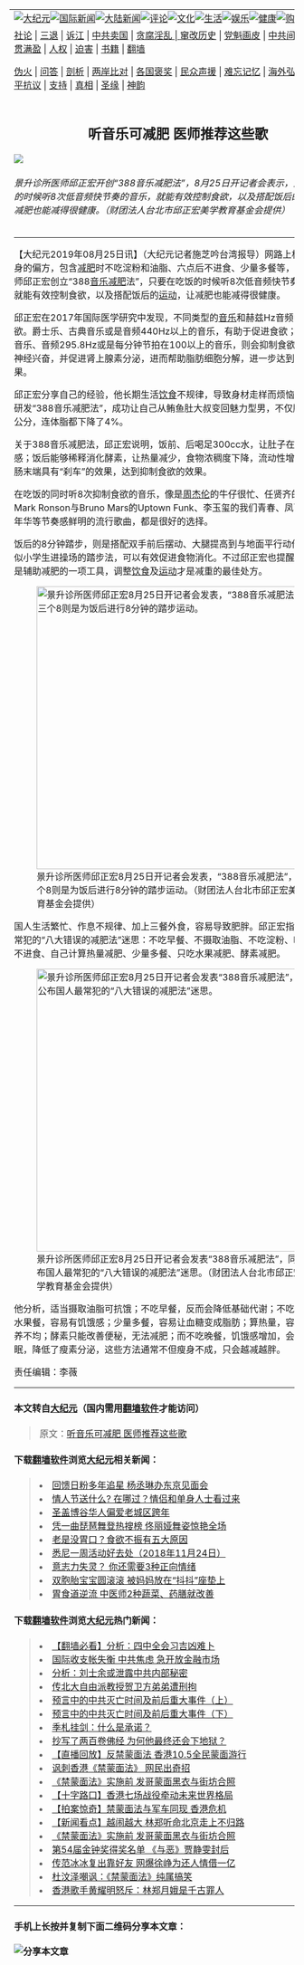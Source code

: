 <a name="1" id="1" target="_blank"></a><span id="1"></span>
<table border="0"><tr><td colspan="2" VALIGN=TOP><a href="https://github.com/clbjqp2826/djy/blob/master/gb/nsc413.md#1"><img src="https://raw.githubusercontent.com/clbjqp2826/www/master/t/djy/1.jpg" title="大纪元"></a><a href="https://github.com/clbjqp2826/djy/blob/master/gb/n24hr.md#1"><img src="https://raw.githubusercontent.com/clbjqp2826/www/master/t/djy/3.jpg" title="国际新闻"></a><a href="https://github.com/clbjqp2826/djy/blob/master/gb/nsc413.md#1"><img src="https://raw.githubusercontent.com/clbjqp2826/www/master/t/djy/4.jpg" title="大陆新闻"></a><a href="https://github.com/clbjqp2826/djy/blob/master/gb/news392.md#1"><img src="https://raw.githubusercontent.com/clbjqp2826/www/master/t/djy/5.jpg" title="评论"></a><a href="https://github.com/clbjqp2826/djy/blob/master/gb/news2007.md#1"><img src="https://raw.githubusercontent.com/clbjqp2826/www/master/t/djy/6.jpg" title="文化"></a><a href="https://github.com/clbjqp2826/djy/blob/master/gb/news2008.md#1"><img src="https://raw.githubusercontent.com/clbjqp2826/www/master/t/djy/7.jpg" title="生活"></a><a href="https://github.com/clbjqp2826/djy/blob/master/gb/ncyule.md#1"><img src="https://raw.githubusercontent.com/clbjqp2826/www/master/t/djy/8.jpg" title="娱乐"></a><a href="https://github.com/clbjqp2826/djy/blob/master/gb/nsc1002.md#1"><img src="https://raw.githubusercontent.com/clbjqp2826/www/master/t/djy/9.jpg" title="健康"><a href="https://www.youlucky.com"><img src="https://raw.githubusercontent.com/clbjqp2826/www/master/t/djy/10.jpg" title="购物"></a><a href="https://www.supportepoch.org/donation?utm_medium=epochtimes&utm_source=referral&utm_campaign=donate_button_djyhomepage"><img src="https://raw.githubusercontent.com/clbjqp2826/www/master/t/djy/12.jpg" title="捐款"></a></td></tr>
<tr><td colspan="2" VALIGN=TOP><a target="_blank" href="https://git.io/fjCRf">社论</a> | <a target="_blank" href="https://github.com/clbjqp2826/djy/blob/master/gb/nf5657.md#1">三退</a> | <a target="_blank" href="https://github.com/clbjqp2826/djy/blob/master/gb/nf6123.md#1">诉江</a> | <a target="_blank" href="https://github.com/clbjqp2826/djy/blob/master/gb/nf1176117.md#1">中共卖国</a> | <a target="_blank" href="https://github.com/clbjqp2826/djy/blob/master/gb/nf5773.md#1">贪腐淫乱 | <a target="_blank" href="https://github.com/clbjqp2826/djy/blob/master/gb/nf1176115.md#1">窜改历史</a> | <a target="_blank" href="https://github.com/clbjqp2826/djy/blob/master/gb/nf1176107.md#1">党魁画皮</a> | <a target="_blank" href="https://github.com/clbjqp2826/djy/blob/master/gb/nf1320400.md#1">中共间谍</a> | <a target="_blank" href="https://github.com/clbjqp2826/djy/blob/master/gb/nf1176114.md#1">破坏传统</a> | <a target="_blank" href="https://github.com/clbjqp2826/djy/blob/master/gb/nf5287.md#1">恶贯满盈</a> | <a target="_blank" href="https://github.com/clbjqp2826/djy/blob/master/gb/ncid278.md#1">人权</a> | <a target="_blank" href="https://github.com/clbjqp2826/djy/blob/master/gb/nf1176111.md#1">迫害</a> | <a target="_blank" href="https://github.com/clbjqp2826/djy/blob/master/gb/nf1235328.md#1">书籍</a> | <a target="_blank" href="https://github.com/clbjqp2826/www/blob/master/README.md?zsrh#1">翻墙</a></p><p><a target="_blank" href="https://github.com/clbjqp2826/djy/blob/master/gb/nf5562.md#1">伪火</a> | <a target="_blank" href="https://github.com/clbjqp2826/djy/blob/master/gb/nf4378.md#1">问答</a> | <a target="_blank" href="https://github.com/clbjqp2826/djy/blob/master/gb/nf5792.md#1">剖析</a> | <a target="_blank" href="https://github.com/clbjqp2826/djy/blob/master/gb/nf5735.md#1">两岸比对</a> | <a target="_blank" href="https://github.com/clbjqp2826/djy/blob/master/gb/nf6119.md#1">各国褒奖</a> | <a target="_blank" href="https://github.com/clbjqp2826/djy/blob/master/gb/nf6120.md#1">民众声援</a> | <a target="_blank" href="https://github.com/clbjqp2826/djy/blob/master/gb/nf1188594.md#1">难忘记忆</a> | <a target="_blank" href="https://github.com/clbjqp2826/djy/blob/master/gb/nf3180.md#1">海外弘传</a> | <a target="_blank" href="https://github.com/clbjqp2826/djy/blob/master/gb/nf5410.md#1">万人上访</a> | <a target="_blank" href="https://github.com/clbjqp2826/ntdtv/blob/master/gb/prog1530_1.md#1">和平抗议</a> | <a target="_blank" href="https://github.com/clbjqp2826/djy/blob/master/gb/nf4386.md#1">支持</a> | <a target="_blank" href="https://github.com/clbjqp2826/djy/blob/master/gb/nf4389.md#1">真相</a> | <a target="_blank" href="https://github.com/clbjqp2826/djy/blob/master/gb/nf5790.md#1">圣缘</a> | <a target="_blank" href="https://github.com/clbjqp2826/djy/blob/master/gb/nf4786.md#1">神韵</a></td></tr>
<tr><td VALIGN=TOP width="626"><h2 align=center>听音乐可减肥 医师推荐这些歌</h2>
<img src="http://i.epochtimes.com/assets/uploads/2019/08/48b4bcff81c16a2da03ba57a3b984a7b-600x400.jpg" />
<h6>景升诊所医师邱正宏开创“388音乐减肥法”，8月25日开记者会表示，只要在吃饭的时候听8次低音频快节奏的音乐，就能有效控制食欲，以及搭配饭后的运动，让减肥也能减得很健康。（财团法人台北市邱正宏美学教育基金会提供）
</h6>
<hr>
<p>【大纪元2019年08月25日讯】（大纪元记者施芝吟台湾报导）网路上相传许多瘦身的偏方，包含<a href="https://github.com/clbjqp2826/djy/blob/master/gb/tag/%E5%87%8F%E8%82%A5.md">减肥</a>时不吃淀粉和油脂、六点后不进食、少量多餐等，景升诊所医师邱正宏创立“388<a href="https://github.com/clbjqp2826/djy/blob/master/gb/tag/%E9%9F%B3%E4%B9%90.md">音乐</a><a href="https://github.com/clbjqp2826/djy/blob/master/gb/tag/%E5%87%8F%E8%82%A5.md">减肥</a>法”，只要在吃饭的时候听8次低音频快节奏的音乐，就能有效控制食欲，以及搭配饭后的<a href="https://github.com/clbjqp2826/djy/blob/master/gb/tag/%E8%BF%90%E5%8A%A8.md">运动</a>，让减肥也能减得很健康。</p>
<p>邱正宏在2017年国际医学研究中发现，不同类型的<a href="https://github.com/clbjqp2826/djy/blob/master/gb/tag/%E9%9F%B3%E4%B9%90.md">音乐</a>和赫兹Hz音频，会影响食欲。爵士乐、古典音乐或是音频440Hz以上的音乐，有助于促进食欲；反之，嘻哈音乐、音频295.8Hz或是每分钟节拍在100以上的音乐，则会抑制食欲，使人交感神经兴奋，并促进肾上腺素分泌，进而帮助脂肪细胞分解，进一步达到减肥的效果。</p>
<p>邱正宏分享自己的经验，他长期生活<a href="https://github.com/clbjqp2826/djy/blob/master/gb/tag/%E9%A5%AE%E9%A3%9F.md">饮食</a>不规律，导致身材走样而烦恼不已，因此研发“388音乐减肥法”，成功让自己从鲔鱼肚大叔变回魅力型男，不仅腰围瘦了3公分，连体脂都下降了4%。</p>
<p>关于388音乐减肥法，邱正宏说明，饭前、后喝足300cc水，让肚子在饭前有饱足感；饭后能够稀释消化酵素，让热量减少，食物浓稠度下降，流动性增加，更使小肠末端具有“刹车”的效果，达到抑制食欲的效果。</p>
<p>在吃饭的同时听8次抑制食欲的音乐，像是<a href="https://github.com/clbjqp2826/djy/blob/master/gb/tag/%E5%91%A8%E6%9D%B0%E4%BC%A6.md">周杰伦</a>的牛仔很忙、任贤齐的再出发、Mark Ronson与Bruno Mars的Uptown Funk、李玉玺的我们青春、凤飞飞的流水年华等节奏感鲜明的流行歌曲，都是很好的选择。</p>
<p>饭后的8分钟踏步，则是搭配双手前后摆动、大腿提高到与地面平行动作，这种类似小学生进操场的踏步法，可以有效促进食物消化。不过邱正宏也提醒，音乐仅仅是辅助减肥的一项工具，调整<a href="https://github.com/clbjqp2826/djy/blob/master/gb/tag/%E9%A5%AE%E9%A3%9F.md">饮食</a>及<a href="https://github.com/clbjqp2826/djy/blob/master/gb/tag/%E8%BF%90%E5%8A%A8.md">运动</a>才是减重的最佳处方。</p>
<figure id="11476066" style="width: 500px" class="wp-caption aligncenter"><img src="http://i.epochtimes.com/assets/uploads/2019/08/72782d6763050ac7233620392ce98cb8-450x600.jpg" alt="景升诊所医师邱正宏8月25日开记者会发表，“388音乐减肥法”，第三个8则是为饭后进行8分钟的踏步运动。" width="500" /><figcaption class="wp-caption-text">景升诊所医师邱正宏8月25日开记者会发表，“388音乐减肥法”，第三个8则是为饭后进行8分钟的踏步运动。（财团法人台北市邱正宏美学教育基金会提供）</figcaption></figure>
<p>国人生活繁忙、作息不规律、加上三餐外食，容易导致肥胖。邱正宏指出，国人最常犯的“八大错误的减肥法”迷思：不吃早餐、不摄取油脂、不吃淀粉、晚上六点后不进食、自己计算热量减肥、少量多餐、只吃水果减肥、酵素减肥。</p>
<figure id="11476067" style="width: 500px" class="wp-caption aligncenter"><img src="http://i.epochtimes.com/assets/uploads/2019/08/063c286e1ce9b1a9ab38101751e3f634-450x338.jpg" alt="景升诊所医师邱正宏8月25日开记者会发表“388音乐减肥法”，同时公布国人最常犯的“八大错误的减肥法”迷思。" width="500" /><figcaption class="wp-caption-text">景升诊所医师邱正宏8月25日开记者会发表“388音乐减肥法”，同时公布国人最常犯的“八大错误的减肥法”迷思。（财团法人台北市邱正宏美学教育基金会提供）</figcaption></figure>
<p>他分析，适当摄取油脂可抗饿；不吃早餐，反而会降低基础代谢；不吃淀粉或只吃水果餐，容易有饥饿感；少量多餐，容易让血糖变成脂肪；算热量，容易算错而营养不均；酵素只能改善便秘，无法减肥；而不吃晚餐，饥饿感增加，会影响到睡眠，降低了瘦素分泌，这些方法通常不但瘦身不成，只会越减越胖。</p>
<p>责任编辑：李薇</p>
<hr>

#### 本文转自<a href="http://www.epochtimes.com">大纪元</a>（国内需用<a href="https://git.io/JesJV">翻墙软件</a>才能访问）
> 原文：<a href="http://www.epochtimes.com/gb/19/8/25/n11476063.htm">听音乐可减肥 医师推荐这些歌</a>
#### 下载<a href="https://git.io/JesJV">翻墙软件</a>浏览<a href="http://www.epochtimes.com">大纪元</a>相关新闻：
> <li><a href="http://www.epochtimes.com/gb/19/4/21/n11202910.htm">回馈日粉多年追星 杨丞琳办东京见面会</a></li>
> <li><a href="http://www.epochtimes.com/gb/19/2/11/n11038475.htm">情人节送什么? 在哪过？情侣和单身人士看过来</a></li>
> <li><a href="http://www.epochtimes.com/gb/19/1/1/n10947119.htm">圣盖博谷华人偏爱老城区跨年</a></li>
> <li><a href="http://www.epochtimes.com/gb/18/12/12/n10906926.htm">凭一曲琵琶舞登热搜榜 佟丽娅舞姿惊艳全场</a></li>
> <li><a href="http://www.epochtimes.com/gb/18/12/8/n10897587.htm">老是没胃口？食欲不振有五大原因</a></li>
> <li><a href="http://www.epochtimes.com/gb/18/11/22/n10867795.htm">悉尼一周活动好去处（2018年11月24日）</a></li>
> <li><a href="http://www.epochtimes.com/gb/18/9/19/n10725410.htm">意志力失灵？ 你还需要3种正向情绪</a></li>
> <li><a href="http://www.epochtimes.com/gb/18/8/17/n10646023.htm">双胞胎宝宝圆滚滚 被妈妈放在“抖抖”座垫上</a></li>
> <li><a href="http://www.epochtimes.com/gb/18/8/16/n10644376.htm">胃食道逆流 中医师2种蔬菜、药膳就改善</a></li>

#### 下载<a href="https://git.io/JesJV">翻墙软件</a>浏览<a href="http://www.epochtimes.com">大纪元</a>热门新闻：
> <li><a href="http://www.epochtimes.com/gb/19/10/7/n11572597.htm">【翻墙必看】分析：四中全会习吉凶难卜</a></li>
> <li><a href="http://www.epochtimes.com/gb/19/10/6/n11572135.htm">国际收支帐失衡 中共焦虑 急开放金融市场</a></li>
> <li><a href="http://www.epochtimes.com/gb/19/10/7/n11573048.htm">分析：刘士余或泄露中共内部秘密</a></li>
> <li><a href="http://www.epochtimes.com/gb/19/10/6/n11572193.htm">传北大自由派教授贺卫方弟弟遭刑拘</a></li>
> <li><a href="http://www.epochtimes.com/gb/19/9/29/n11554582.htm">预言中的中共灭亡时间及前后重大事件（上）</a></li>
> <li><a href="http://www.epochtimes.com/gb/19/9/29/n11554590.htm">预言中的中共灭亡时间及前后重大事件（下）</a></li>
> <li><a href="http://www.epochtimes.com/gb/12/4/28/n3576538.htm">季札挂剑：什么是承诺？</a></li>
> <li><a href="http://www.epochtimes.com/gb/19/10/2/n11563670.htm">抄写了两百卷佛经 为何他最终还会下地狱？</a></li>
> <li><a href="http://www.epochtimes.com/gb/19/10/4/n11568802.htm">【直播回放】反禁蒙面法 香港10.5全民蒙面游行</a></li>
> <li><a href="http://www.epochtimes.com/gb/19/10/5/n11569697.htm">讽刺香港《禁蒙面法》 网民出奇招</a></li>
> <li><a href="http://www.epochtimes.com/gb/19/10/4/n11568579.htm">《禁蒙面法》实施前 发哥蒙面黑衣与街坊合照</a></li>
> <li><a href="http://www.epochtimes.com/gb/19/10/4/n11566523.htm">【十字路口】香港七场战役牵动未来世界格局</a></li>
> <li><a href="http://www.epochtimes.com/gb/19/10/5/n11569414.htm">【拍案惊奇】禁蒙面法与军车同现 香港危机</a></li>
> <li><a href="http://www.epochtimes.com/gb/19/10/7/n11574050.htm">【新闻看点】越闹越大 林郑听命北京走上不归路</a></li>
> <li><a href="http://www.epochtimes.com/gb/19/10/4/n11568579.htm">《禁蒙面法》实施前 发哥蒙面黑衣与街坊合照</a></li>
> <li><a href="http://www.epochtimes.com/gb/19/10/5/n11569838.htm">第54届金钟奖得奖名单 《与恶》贾静雯封后</a></li>
> <li><a href="http://www.epochtimes.com/gb/19/10/4/n11569024.htm">传范冰冰复出靠好友 网爆徐峥为还人情借一亿</a></li>
> <li><a href="http://www.epochtimes.com/gb/19/10/4/n11568774.htm">杜汶泽嘲讽：《禁蒙面法》纯属搞笑</a></li>
> <li><a href="http://www.epochtimes.com/gb/19/10/5/n11570726.htm">香港歌手黄耀明怒斥：林郑月娥是千古罪人</a></li>
<hr>

#### 手机上长按并复制下面二维码分享本文章：<br><br><img src="http://www.hehaibao.com/qr/index.php?m=1&e=L&p=10&t=&d=https://github.com/clbjqp2826/djy/blob/master/gb/19/8/25/n11476063.md%231" title="分享本文章"></td><td VALIGN=TOP><a href="https://github.com/clbjqp2826/djy/blob/master/gb/16/1/21/n4622075.md?dfh#1" target="_blank"><img src="https://raw.githubusercontent.com/clbjqp2826/djy/master/gb/300/wei-f1.jpg" title="中共的伪火骗局"  alt="中共的伪火骗局"></a><br><a href="https://github.com/clbjqp2826/yh/blob/master/README.md?dfh#1" target="_blank"><img src="https://raw.githubusercontent.com/clbjqp2826/djy/master/gb/300/yong-h.jpg" title="永恒的见证"  alt="永恒的见证"></a><br><a href="https://github.com/clbjqp2826/djy/blob/master/gb/13/9/29/n3974789.md?dfh#1" target="_blank"><img src="https://raw.githubusercontent.com/clbjqp2826/djy/master/gb/300/shang-lnz.jpg" title="善良女子被中共投男牢"  alt="善良女子被中共投男牢"></a><br><a href="https://github.com/clbjqp2826/djy/blob/master/gb/16/3/16/n4663449.md?dfh#1" target="_blank"><img src="https://raw.githubusercontent.com/clbjqp2826/djy/master/gb/300/huo-z3.jpg" title="警卫目击活摘器官"  alt="警卫目击活摘器官"></a><br><a href="https://github.com/clbjqp2826/djy/blob/master/gb/16/8/7/n8177641.md?dfh#1" target="_blank"><img src="https://raw.githubusercontent.com/clbjqp2826/djy/master/gb/300/huo-z4.jpg" title="证人描述活摘恐怖"  alt="证人描述活摘恐怖"></a><br><a href="https://github.com/clbjqp2826/djy/blob/master/gb/10/4/19/n2881569.md?dfh#1" target="_blank"><img src="https://raw.githubusercontent.com/clbjqp2826/djy/master/gb/300/huo-z1.jpg" title="揭开活摘器官黑幕"  alt="揭开活摘器官黑幕"></a><br><a href="https://github.com/clbjqp2826/djy/blob/master/gb/10/11/7/n3077476.md?dfh#1" target="_blank"><img src="https://raw.githubusercontent.com/clbjqp2826/djy/master/gb/300/ma-ks.jpg" title="马克思的成魔之路"  alt="马克思的成魔之路"></a><br><a href="https://github.com/clbjqp2826/djy/blob/master/gb/14/6/9/n4173977.md?dfh#1" target="_blank"><img src="https://raw.githubusercontent.com/clbjqp2826/djy/master/gb/300/chang-zs.jpg" title="藏字石 蕴天机"  alt="藏字石 蕴天机"></a><br><a href="https://github.com/clbjqp2826/djy/blob/master/gb/18/5/10/n10381511.md?dfh#1" target="_blank"><img src="https://raw.githubusercontent.com/clbjqp2826/djy/master/gb/300/st1.jpg" title="关注3亿人三退"  alt="关注3亿人三退"></a><br><a href="https://github.com/clbjqp2826/djy/blob/master/gb/18/3/21/n10237682.md?dfh#1" target="_blank"><img src="https://raw.githubusercontent.com/clbjqp2826/djy/master/gb/300/jie-t.jpg" title="解体中共复兴中华"  alt="解体中共复兴中华"></a><br><a href="https://github.com/clbjqp2826/djy/blob/master/gb/9/2/9/n2422991.md?dfh#1" target="_blank"><img src="https://raw.githubusercontent.com/clbjqp2826/djy/master/gb/300/gao-zs.jpg" title="中共迫害良心律师"  alt="中共迫害良心律师"></a><br><a href="https://github.com/clbjqp2826/djy/blob/master/gb/18/12/9/n10900044.md?dfh#1" target="_blank"><img src="https://raw.githubusercontent.com/clbjqp2826/djy/master/gb/300/sj1.jpg" title="303万人举报江泽民"  alt="303万人举报江泽民"></a><br><a href="https://github.com/clbjqp2826/djy/blob/master/gb/18/8/28/n10672014.md?dfh#1" target="_blank"><img src="https://raw.githubusercontent.com/clbjqp2826/djy/master/gb/300/sj2.jpg" title="这些官员为何起诉江泽民"  alt="这些官员为何起诉江泽民"></a><br><a href="https://github.com/clbjqp2826/djy/blob/master/gb/8/12/18/n2367165.md?dfh#1" target="_blank"><img src="https://raw.githubusercontent.com/clbjqp2826/djy/master/gb/300/liangan.jpg" title="海峡两岸的强烈对比"  alt="海峡两岸的强烈对比"></a><br><a href="https://github.com/clbjqp2826/djy/blob/master/gb/15/5/5/n4427238.md?dfh#1" target="_blank"><img src="https://raw.githubusercontent.com/clbjqp2826/djy/master/gb/300/jia-ndzl.jpg" title="加拿大总理的贺信"  alt="加拿大总理的贺信"></a><br><a href="https://github.com/clbjqp2826/djy/blob/master/gb/11/6/17/n3289382.md?dfh#1" target="_blank"><img src="https://raw.githubusercontent.com/clbjqp2826/djy/master/gb/300/xiao-wd.jpg" title="探寻真相兼听则明"  alt="探寻真相兼听则明"></a><br><a href="https://github.com/clbjqp2826/djy/blob/master/gb/18/10/27/n10812623.md?dfh#1" target="_blank"><img src="https://raw.githubusercontent.com/clbjqp2826/djy/master/gb/300/yindu.jpg" title="印度媒体报道东方"  alt="印度媒体报道东方"></a><br><a href="https://github.com/clbjqp2826/djy/blob/master/gb/18/6/9/n10469652.md?dfh#1" target="_blank"><img src="https://raw.githubusercontent.com/clbjqp2826/djy/master/gb/300/xie-j.jpg" title="不一样的海外校园"  alt="不一样的海外校园"></a><br><a href="https://github.com/clbjqp2826/djy/blob/master/gb/7/4/5/n1669415.md?dfh#1" target="_blank"><img src="https://raw.githubusercontent.com/clbjqp2826/djy/master/gb/300/li-up.jpg" title="从大师到徒弟的传奇"  alt="从大师到徒弟的传奇"></a><br><a href="https://github.com/clbjqp2826/djy/blob/master/gb/17/5/26/n9191512.md?dfh#1" target="_blank"><img src="https://raw.githubusercontent.com/clbjqp2826/djy/master/gb/300/zfl2.jpg" title="亿万人与东方一本奇书"  alt="亿万人与东方一本奇书"></a><br><a href="https://github.com/clbjqp2826/djy/blob/master/gb/13/11/27/n4020290.md?dfh#1" target="_blank"><img src="https://raw.githubusercontent.com/clbjqp2826/djy/master/gb/300/zhen-h.jpg" title="大陆见不到的震撼场面"  alt="大陆见不到的震撼场面"></a><br><a href="https://github.com/clbjqp2826/djy/blob/master/gb/15/7/17/n4482910.md?dfh#1" target="_blank"><img src="https://raw.githubusercontent.com/clbjqp2826/djy/master/gb/300/dalu-sk.jpg" title="人心向善 大陆当初盛况"  alt="人心向善 大陆当初盛况"></a><br><a href="https://github.com/clbjqp2826/djy/blob/master/gb/9/10/15/n2689419.md?dfh#1" target="_blank"><img src="https://raw.githubusercontent.com/clbjqp2826/djy/master/gb/300/zfl1.jpg" title="追寻真理 这书讲什么"  alt="追寻真理 这书讲什么"></a><br><a href="https://github.com/clbjqp2826/www/blob/master/README.md?dfh#1" target="_blank"><img src="https://raw.githubusercontent.com/clbjqp2826/djy/master/gb/300/fq1.jpg" title="下载免费翻墙软件"  alt="下载免费翻墙软件"></a><br></td></tr></table>
